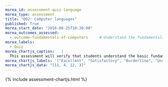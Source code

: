 ```yaml
---
morea_id: assessment-quiz-language
morea_type: assessment
title: "Q02: Computer languages"
published: True
morea_start_date: "2016-08-25T10:30:00"
morea_outcomes_assessed: 
  - outcome-fundamentals-of-computers     # Understand the fundamentals how a computer works.
morea_labels: 
  - Quiz
morea_chartjs_caption:   |
  This assessment will verify that students understand the basic fundamentals of computers.
morea_chartjs_labels: '["Excellent", "Satisfactory", "Borderline", "Unsatisfactory"]'
morea_chartjs_data: "[11, 4, 12, 3]"
---
```


{%  include assessment-chartjs.html  %}
